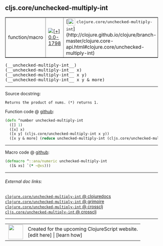 ## cljs.core/unchecked-multiply-int



 <table border="1">
<tr>
<td>function/macro</td>
<td><a href="https://github.com/cljsinfo/cljs-api-docs/tree/0.0-1798"><img valign="middle" alt="[+] 0.0-1798" title="Added in 0.0-1798" src="https://img.shields.io/badge/+-0.0--1798-lightgrey.svg"></a> </td>
<td>
[<img height="24px" valign="middle" src="http://i.imgur.com/1GjPKvB.png"> <samp>clojure.core/unchecked-multiply-int</samp>](http://clojure.github.io/clojure/branch-master/clojure.core-api.html#clojure.core/unchecked-multiply-int)
</td>
</tr>
</table>


 <samp>
(__unchecked-multiply-int__)<br>
</samp>
 <samp>
(__unchecked-multiply-int__ x)<br>
</samp>
 <samp>
(__unchecked-multiply-int__ x y)<br>
</samp>
 <samp>
(__unchecked-multiply-int__ x y & more)<br>
</samp>

---





Source docstring:

```
Returns the product of nums. (*) returns 1.
```


Function code @ [github](https://github.com/clojure/clojurescript/blob/r3255/src/main/cljs/cljs/core.cljs#L2272-L2277):

```clj
(defn ^number unchecked-multiply-int
  ([] 1)
  ([x] x)
  ([x y] (cljs.core/unchecked-multiply-int x y))
  ([x y & more] (reduce unchecked-multiply-int (cljs.core/unchecked-multiply-int x y) more)))
```

<!--
Repo - tag - source tree - lines:

 <pre>
clojurescript @ r3255
└── src
    └── main
        └── cljs
            └── cljs
                └── <ins>[core.cljs:2272-2277](https://github.com/clojure/clojurescript/blob/r3255/src/main/cljs/cljs/core.cljs#L2272-L2277)</ins>
</pre>

-->

---

Macro code @ [github](https://github.com/clojure/clojurescript/blob/r3255/src/main/clojure/cljs/core.clj#L463-L464):

```clj
(defmacro ^::ana/numeric unchecked-multiply-int
  ([& xs] `(* ~@xs)))
```

<!--
Repo - tag - source tree - lines:

 <pre>
clojurescript @ r3255
└── src
    └── main
        └── clojure
            └── cljs
                └── <ins>[core.clj:463-464](https://github.com/clojure/clojurescript/blob/r3255/src/main/clojure/cljs/core.clj#L463-L464)</ins>
</pre>
-->

---


###### External doc links:

[`clojure.core/unchecked-multiply-int` @ clojuredocs](http://clojuredocs.org/clojure.core/unchecked-multiply-int)<br>
[`clojure.core/unchecked-multiply-int` @ grimoire](http://conj.io/store/v1/org.clojure/clojure/1.7.0-beta3/clj/clojure.core/unchecked-multiply-int/)<br>
[`clojure.core/unchecked-multiply-int` @ crossclj](http://crossclj.info/fun/clojure.core/unchecked-multiply-int.html)<br>
[`cljs.core/unchecked-multiply-int` @ crossclj](http://crossclj.info/fun/cljs.core.cljs/unchecked-multiply-int.html)<br>

---

 <table>
<tr><td>
<img valign="middle" align="right" width="48px" src="http://i.imgur.com/Hi20huC.png">
</td><td>
Created for the upcoming ClojureScript website.<br>
[edit here] | [learn how]
</td></tr></table>

[edit here]:https://github.com/cljsinfo/cljs-api-docs/blob/master/cljsdoc/cljs.core/unchecked-multiply-int.cljsdoc
[learn how]:https://github.com/cljsinfo/cljs-api-docs/wiki/cljsdoc-files

<!--

This information was too distracting to show to readers, but I'll leave it
commented here since it is helpful to:

- pretty-print the data used to generate this document
- and show how to retrieve that data



The API data for this symbol:

```clj
{:return-type number,
 :ns "cljs.core",
 :name "unchecked-multiply-int",
 :signature ["[]" "[x]" "[x y]" "[x y & more]"],
 :history [["+" "0.0-1798"]],
 :type "function/macro",
 :full-name-encode "cljs.core/unchecked-multiply-int",
 :source {:code "(defn ^number unchecked-multiply-int\n  ([] 1)\n  ([x] x)\n  ([x y] (cljs.core/unchecked-multiply-int x y))\n  ([x y & more] (reduce unchecked-multiply-int (cljs.core/unchecked-multiply-int x y) more)))",
          :title "Function code",
          :repo "clojurescript",
          :tag "r3255",
          :filename "src/main/cljs/cljs/core.cljs",
          :lines [2272 2277]},
 :extra-sources [{:code "(defmacro ^::ana/numeric unchecked-multiply-int\n  ([& xs] `(* ~@xs)))",
                  :title "Macro code",
                  :repo "clojurescript",
                  :tag "r3255",
                  :filename "src/main/clojure/cljs/core.clj",
                  :lines [463 464]}],
 :full-name "cljs.core/unchecked-multiply-int",
 :clj-symbol "clojure.core/unchecked-multiply-int",
 :docstring "Returns the product of nums. (*) returns 1."}

```

Retrieve the API data for this symbol:

```clj
;; from Clojure REPL
(require '[clojure.edn :as edn])
(-> (slurp "https://raw.githubusercontent.com/cljsinfo/cljs-api-docs/catalog/cljs-api.edn")
    (edn/read-string)
    (get-in [:symbols "cljs.core/unchecked-multiply-int"]))
```

-->
